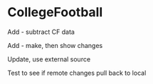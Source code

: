 # CollegeFootball

Add - subtract CF data

Add - make, then show changes

Update, use external source

Test to see if remote changes pull back to local
